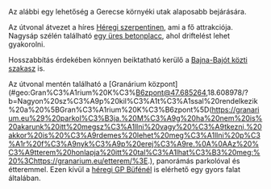 Az alábbi egy lehetőség a Gerecse környéki utak alaposabb bejárására.

Az útvonal átvezet a híres [Héregi szerpentinen](#Hereg), ami a fő attrakciója. Nagysáp szélén található [egy üres betonplacc](#geo:Nagys%C3%A1pi%20D%C3%BCh%C3%B6ng%C5%91@47.690711,18.610862/?b=Egy%20%C3%BCres%20betonplacc,%20ahol%20b%C3%BCntetlen%C3%BCl%20lehet%20p%C3%B6r%C3%B6gni-forogni%20biztons%C3%A1gban.%20Vannak%20haszn%C3%A1lt%20gumiabroncsok%20itt,%20amikb%C5%91l%20p%C3%A1ly%C3%A1t%20is%20lehet%20%C3%A9p%C3%ADteni,%20de%20ehhez%20%C3%A9rdemes%20munkakeszty%C5%B1t%20hozni.%20Extr%C3%A9men%20%C3%BCltetett%20aut%C3%B3k%20le%C3%A9rhetnek%20a%20bej%C3%A1ratn%C3%A1l,%20de%20majdnem%20mindenki%20be%20fog%20tudni%20jutni.), ahol driftelést lehet gyakorolni.

Hosszabbítás érdekében könnyen beiktatható kerülő a [Bajna-Bajót közti szakasz](#BajnaBajot) is.

Az útvonal mentén található a [Granárium központ](#geo:Gran%C3%A1rium%20K%C3%B6zpont@47.685264,18.608978/?b=Nagyon%20sz%C3%A9p%20kil%C3%A1t%C3%A1ssal%20rendelkezik%20a%20%5BGran%C3%A1rium%20K%C3%B6zpont%5D(https://granarium.eu%29%20parkol%C3%B3ja.%20M%C3%A9g%20ha%20nem%20is%20akarunk%20itt%20megsz%C3%A1llni%20vagy%20%C3%A9tkezni,%20akkor%20is%20%C3%A9rdemes%20lehet%20meg%C3%A1llni%20p%C3%A1r%20f%C3%A9nyk%C3%A9p%20erej%C3%A9re.%0A%0AAz%20%C3%A9tterem%20honlapja%20itt%20tal%C3%A1lhat%C3%B3%20meg:%20%3Chttps://granarium.eu/etterem/%3E.), panorámás parkolóval és étteremmel. Ezen kívül a [héregi GP Büfénél](#geo:GP%20B%C3%BCf%C3%A9@47.642989,18.520073/?b=Piciny,%20olcs%C3%B3%20b%C3%BCf%C3%A9%20r%C3%B6gt%C3%B6n%20a%20szerpentin%20ment%C3%A9n.) is elérhető egy gyors falat általában.
